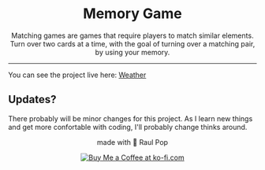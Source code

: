 <h1 align="center">Memory Game</h1>
<p align="center">Matching games are games that require players to match similar elements. Turn over two cards at a time, with the goal of turning over a matching pair, by using your memory.</p>

---

You can see the project live here: <a href="https://raulpop.ro/projects/memorygame/" target=_blank>Weather</a>

<h2>Updates?</h2>
There probably will be minor changes for this project. As I learn new things and get more confortable with coding, I'll probably change thinks around.

<p align="center">made with 💜 Raul Pop</p>
<p align="center"><a href="https://ko-fi.com/raulpop" target='_blank'> <img src="https://cdn.ko-fi.com/cdn/kofi5.png" alt="Buy Me a Coffee at ko-fi.com" /></a></p>
